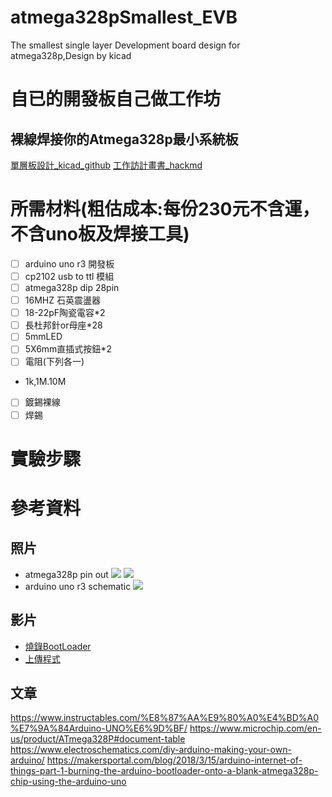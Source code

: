 # atmega328pSmallest_EVB
The smallest single layer Development board design for atmega328p,Design by kicad
# 自已的開發板自己做工作坊
## 裸線焊接你的Atmega328p最小系統板
[單層板設計_kicad_github](https://github.com/chenlotung/atmega328pSmallest_EVB)
[工作訪計畫書_hackmd](https://hackmd.io/4ialXZNIRGWbu7fYnHaSIw?both)
# 所需材料(粗估成本:每份230元不含運，不含uno板及焊接工具)
- [ ] arduino uno r3 開發板
- [ ] cp2102 usb to ttl 模組
- [ ] atmega328p dip 28pin
- [ ] 16MHZ 石英震盪器
- [ ] 18-22pF陶瓷電容*2
- [ ] 長杜邦針or母座*28
- [ ] 5mmLED
- [ ] 5X6mm直插式按鈕*2
- [ ] 電阻(下列各一)
- 1k,1M.10M 
- [ ] 鍍錫裸線
- [ ] 焊錫

# 實驗步驟

# 參考資料
## 照片 
- atmega328p pin out
![](https://img.ruten.com.tw/s1/4/15/e1/21301169429985_424.jpg)
![](https://img.ruten.com.tw/s1/4/15/e1/21301169429985_318.jpg)
- arduino uno r3 schematic
![](https://electronoobs.com/images/Arduino/tut_31/arduino_uno_scheamtic.png)
## 影片



* [燒錄BootLoader](https://www.youtube.com/watch?v=smr9EddIL3Q)
* [上傳程式](https://www.youtube.com/watch?v=cvyq-qohljg)
## 文章
https://www.instructables.com/%E8%87%AA%E9%80%A0%E4%BD%A0%E7%9A%84Arduino-UNO%E6%9D%BF/
https://www.microchip.com/en-us/product/ATmega328P#document-table
https://www.electroschematics.com/diy-arduino-making-your-own-arduino/
https://makersportal.com/blog/2018/3/15/arduino-internet-of-things-part-1-burning-the-arduino-bootloader-onto-a-blank-atmega328p-chip-using-the-arduino-uno
